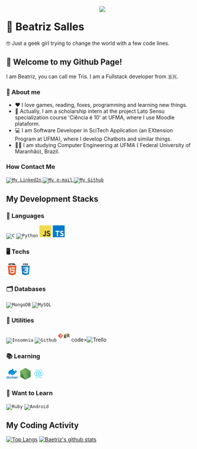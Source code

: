 
 <img align="right" src = "https://user-images.githubusercontent.com/62452619/98999750-0eefbc80-2517-11eb-8926-5294de6b9999.png" width=50%>

# :fox_face: Beatriz Salles 
:nerd_face: Just a geek girl trying to change the world with a few code lines.

## :partying_face: Welcome to my Github Page! 
I am Beatriz, you can call me Tris. I am a Fullstack developer from :brazil:.

### :book: About me
- :heart: I love games, reading, foxes, programming and learning new things.
- :briefcase: Actually, I am a scholarship intern at the project Lato Sensu specialization course 'Ciência é 10' at UFMA, where I use Moodle plataform.
- :computer: I am Software Developer in SciTech Application (an EXtension Program at UFMA), where I develop Chatbots and similar things.
- :woman_student: I am studying Computer Engineering at UFMA ( Federal University of Maranhão), Brazil.

### How Contact Me

<a href="http://www.linkedin.com/in/beatriz-salles-b701a31a6">
  <code><img alt="My LinkedIn" width="28" src="https://www.flaticon.com/svg/static/icons/svg/1383/1383262.svg" /></code>
</a>

<a href="mailto:beatrizsallesss@gmail.com">
  <code><img alt="My e-mail" width="32" src="https://www.flaticon.com/svg/static/icons/svg/324/324123.svg" /></code>
</a>

<a href="https://github.com/3salles">
  <code><img alt="My Github" width="32" src="https://user-images.githubusercontent.com/62452619/102837058-ca8af280-43d9-11eb-8ce0-0b569ab5e793.png" /></code>
</a>


## My Development Stacks

### :pushpin: Languages
<code><img height="32" src="https://cdn.iconscout.com/icon/free/png-512/c-programming-569564.png" alt="C"/></code>
<code><img height="36" src="https://user-images.githubusercontent.com/62452619/102837651-007ca680-43db-11eb-97ce-7a843e60d9f5.png" alt="Python"/></code>
<code><img height="32" src="https://raw.githubusercontent.com/github/explore/80688e429a7d4ef2fca1e82350fe8e3517d3494d/topics/javascript/javascript.png" alt="Javascript"/></code>
<code><img height="32" src="https://raw.githubusercontent.com/github/explore/80688e429a7d4ef2fca1e82350fe8e3517d3494d/topics/typescript/typescript.png" alt="Typescript"/></code>

### :desktop_computer: Techs
<code><img height="32" src="https://raw.githubusercontent.com/github/explore/80688e429a7d4ef2fca1e82350fe8e3517d3494d/topics/html/html.png" alt="HTML5"/></code>
<code><img height="32" src="https://raw.githubusercontent.com/github/explore/80688e429a7d4ef2fca1e82350fe8e3517d3494d/topics/css/css.png" alt="CSS"/></code>

### :card_index_dividers: Databases
<code><img src="https://user-images.githubusercontent.com/62452619/102838807-d5478680-43dd-11eb-91f0-f14cce23ddbe.png" alt="MongoDB"/></code>
<code><img height="32" src="https://user-images.githubusercontent.com/62452619/102838722-a8936f00-43dd-11eb-8b0a-bb902078ae7f.png" alt="MySQL"/></code>

### :paperclip: Utilities
<code><img height="32" src="https://dashboard.snapcraft.io/site_media/appmedia/2018/04/twitter-card-icon.png" alt="Insomnia"/></code>
<code><img height="32" src="https://user-images.githubusercontent.com/62452619/102837058-ca8af280-43d9-11eb-8ce0-0b569ab5e793.png" alt="Github"/></code>
<code><img height="32" src="https://raw.githubusercontent.com/github/explore/80688e429a7d4ef2fca1e82350fe8e3517d3494d/topics/git/git.png" alt="Git"/></code>
code><img height="32" src="https://cdn.iconscout.com/icon/free/png-512/trello-6-569395.png" alt="Trello"/></code>

### :books: Learning
<code><img height="32" src="https://raw.githubusercontent.com/github/explore/80688e429a7d4ef2fca1e82350fe8e3517d3494d/topics/docker/docker.png" alt="Docker"/></code>
<code><img height="32" src="https://raw.githubusercontent.com/github/explore/80688e429a7d4ef2fca1e82350fe8e3517d3494d/topics/nodejs/nodejs.png" alt="Nodejs"/></code>
<code><img height="32" src="https://raw.githubusercontent.com/github/explore/80688e429a7d4ef2fca1e82350fe8e3517d3494d/topics/react/react.png" alt="React"/></code>

### :dart: Want to Learn
<code><img height="32" src="https://user-images.githubusercontent.com/62452619/102838515-25721900-43dd-11eb-8ca7-d536ebc8926e.png" alt="Ruby"/></code>
<code><img height="32" src="https://user-images.githubusercontent.com/62452619/102838510-21de9200-43dd-11eb-88a6-e47c70f993af.png" alt="Android"/></code>

## My Coding Activity

[![Top Langs](https://github-readme-stats.vercel.app/api/top-langs/?username=3salles&layout=compact&theme=radical&langs_count=6)](https://github.com/3salles/github-readme-stats)
[![Baetriz's github stats](https://github-readme-stats.vercel.app/api?username=3salles&count_private=true&show_icons=true&theme=radical&hide=issues)](https://github.com/3salles/github-readme-stats)

